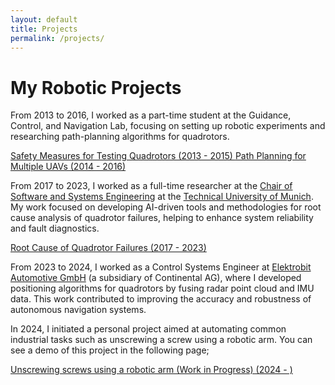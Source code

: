 ```yaml
---
layout: default
title: Projects
permalink: /projects/
---
```

# My Robotic Projects
<p>
  From 2013 to 2016, I worked as a part-time student at the Guidance, Control, and Navigation Lab, focusing on setting up robotic experiments and researching path-planning algorithms for quadrotors.
</p>
<div class="projects-container">
    <a href="/projects/uav_safety/" class="project-card safety-net">
        Safety Measures for Testing Quadrotors (2013 - 2015)
    </a>
        <a href="/projects/uav_path_planning/" class="project-card path-planning">
        Path Planning for Multiple UAVs (2014 - 2016)
    </a>
</div>

<p>
  From 2017 to 2023, I worked as a full-time researcher at the <a href="https://www.cs.cit.tum.de/en/sse/homepage/" target="_blank">Chair of Software and Systems Engineering</a> at the <a href="https://www.tum.de/en/">Technical University of Munich</a>. My work focused on developing AI-driven tools and methodologies for root cause analysis of quadrotor failures, helping to enhance system reliability and fault diagnostics.
</p>
<div class="projects-container">
    <a href="/projects/uav_diagnosis/" class="project-card crash-diagnosis">
        Root Cause of Quadrotor Failures (2017 - 2023)
    </a>
</div>

<p>
  From 2023 to 2024, I worked as a Control Systems Engineer at <a href="https://www.elektrobit.com/">Elektrobit Automotive GmbH</a> (a subsidiary of Continental AG), where I developed positioning algorithms for quadrotors by fusing radar point cloud and IMU data. This work contributed to improving the accuracy and robustness of autonomous navigation systems.
</p>
<p>
  In 2024, I initiated a personal project aimed at automating common industrial tasks such as unscrewing a screw using a robotic arm. You can see a demo of this project in the following page; 
</p>

<div class="projects-container">
    <a href="/projects/automation_robotic/" class="project-card altitude-estimation">
        Unscrewing screws using a robotic arm (Work in Progress) (2024 - )
    </a>
</div>
